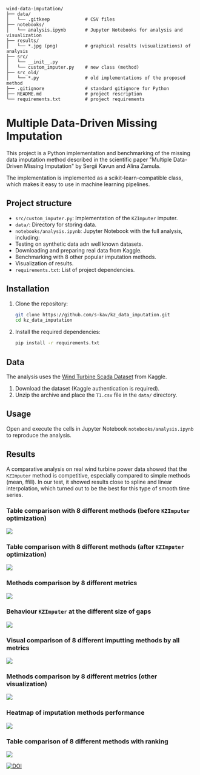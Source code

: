 ```
wind-data-imputation/
├── data/
│   └── .gitkeep             # CSV files
├── notebooks/
│   └── analysis.ipynb       # Jupyter Notebooks for analysis and visualization
├── results/
│   └── *.jpg (png)          # graphical results (visualizations) of analysis
├── src/
│   └── __init__.py
│   └── custom_imputer.py    # new class (method)
├── src_old/
│   └── *.py                 # old implementations of the proposed method
├── .gitignore               # standard gitignore for Python
├── README.md                # project rescription
└── requirements.txt         # project requirements
```

# Multiple Data-Driven Missing Imputation

This project is a Python implementation and benchmarking of the missing data imputation method described in the scientific paper "Multiple Data-Driven Missing Imputation" by Sergii Kavun and Alina Zamula.

The implementation is implemented as a scikit-learn-compatible class, which makes it easy to use in machine learning pipelines.

## Project structure

- `src/custom_imputer.py`: Implementation of the `KZImputer` imputer.
- `data/`: Directory for storing data.
- `notebooks/analysis.ipynb`: Jupyter Notebook with the full analysis, including:
- Testing on synthetic data adn well known datasets.
- Downloading and preparing real data from Kaggle.
- Benchmarking with 8 other popular imputation methods.
- Visualization of results.
- `requirements.txt`: List of project dependencies.

## Installation

1. Clone the repository:
   ```bash
   git clone https://github.com/s-kav/kz_data_imputation.git
   cd kz_data_imputation

   ```

2. Install the required dependencies:
   ```bash
   pip install -r requirements.txt
   ```

## Data

The analysis uses the [Wind Turbine Scada Dataset](https://www.kaggle.com/datasets/berkerisen/wind-turbine-scada-dataset) from Kaggle.

1. Download the dataset (Kaggle authentication is required).
2. Unzip the archive and place the `T1.csv` file in the `data/` directory.

## Usage

Open and execute the cells in Jupyter Notebook `notebooks/analysis.ipynb` to reproduce the analysis.

## Results

A comparative analysis on real wind turbine power data showed that the `KZImputer` method is competitive, especially compared to simple methods (mean, ffill). In our test, it showed results close to spline and linear interpolation, which turned out to be the best for this type of smooth time series.

### Table comparison with 8 different methods (before `KZImputer` optimization)
![](results/results_v01.JPG)

### Table comparison with 8 different methods (after `KZImputer` optimization)
![](results/Figure_11.JPG)

### Methods comparison by 8 different metrics
![](results/results_v03.png)

### Behaviour `KZImputer` at the different size of gaps
![](results/results_v04.JPG)

### Visual comparison of 8 different imputting methods by all metrics
![](results/Figure_27sm.png)

### Methods comparison by 8 different metrics (other visualization)
![](results/Figure_20sm.png)

### Heatmap of imputation methods performance
![](results/Figure_9sm.png)

### Table comparison of 8 different methods with ranking
![](results/results_v09.png)


[![DOI](https://zenodo.org/badge/1001952407.svg)](https://doi.org/10.5281/zenodo.15663429)

